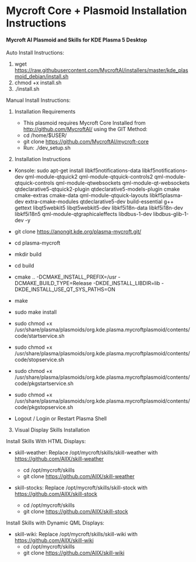 # Mycroft Core + Plasmoid Installation Instructions
#### Mycroft AI Plasmoid and Skills for KDE Plasma 5 Desktop

Auto Install Instructions:

1. wget https://raw.githubusercontent.com/MycroftAI/installers/master/kde_plasmoid_debian/install.sh
2. chmod +x install.sh
3. ./install.sh

Manual Install Instructions: 

1. Installation Requirements

    + This plasmoid requires Mycroft Core Installed from http://github.com/MycroftAI/ using the GIT Method:
    + cd /home/$USER/
    + git clone https://github.com/MycroftAI/mycroft-core
    + Run: ./dev_setup.sh

2. Installation Instructions

  + Konsole: sudo apt-get install libkf5notifications-data libkf5notifications-dev qml-module-qtquick2 qml-module-qtquick-controls2 qml-module-qtquick-controls qml-module-qtwebsockets qml-module-qt-websockets qtdeclarative5-qtquick2-plugin qtdeclarative5-models-plugin cmake cmake-extras cmake-data qml-module-qtquick-layouts libkf5plasma-dev extra-cmake-modules qtdeclarative5-dev build-essential g++ gettext libqt5webkit5 libqt5webkit5-dev libkf5i18n-data libkf5i18n-dev libkf5i18n5 qml-module-qtgraphicaleffects libdbus-1-dev libdbus-glib-1-dev -y

  + git clone https://anongit.kde.org/plasma-mycroft.git/
  + cd plasma-mycroft
  + mkdir build
  + cd build
  + cmake .. -DCMAKE_INSTALL_PREFIX=/usr -DCMAKE_BUILD_TYPE=Release   -DKDE_INSTALL_LIBDIR=lib -DKDE_INSTALL_USE_QT_SYS_PATHS=ON
  + make
  + sudo make install
  + sudo chmod +x /usr/share/plasma/plasmoids/org.kde.plasma.mycroftplasmoid/contents/code/startservice.sh
  + sudo chmod +x /usr/share/plasma/plasmoids/org.kde.plasma.mycroftplasmoid/contents/code/stopservice.sh
  + sudo chmod +x /usr/share/plasma/plasmoids/org.kde.plasma.mycroftplasmoid/contents/code/pkgstartservice.sh
  + sudo chmod +x /usr/share/plasma/plasmoids/org.kde.plasma.mycroftplasmoid/contents/code/pkgstopservice.sh
  + Logout / Login or Restart Plasma Shell

3. Visual Display Skills Installation

Install Skills With HTML Displays:
 + skill-weather: Replace /opt/mycroft/skills/skill-weather with https://github.com/AIIX/skill-weather
    + cd /opt/mycroft/skills
    + git clone https://github.com/AIIX/skill-weather
 
 + skill-stocks: Replace /opt/mycroft/skills/skill-stock with https://github.com/AIIX/skill-stock
    + cd /opt/mycroft/skills
    + git clone https://github.com/AIIX/skill-stock

Install Skills with Dynamic QML Displays:
 + skill-wiki: Replace /opt/mycroft/skills/skill-wiki with https://github.com/AIIX/skill-wiki
    + cd /opt/mycroft/skills
    + git clone https://github.com/AIIX/skill-wiki
